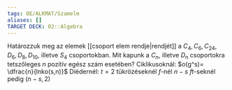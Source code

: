 ```yaml
---
tags: OE/ALKMAT/Szamelm 
aliases: []
TARGET DECK: 02::Algebra
---
```

Határozzuk meg az elemek [[csoport elem rendje|rendjét]] a $C_4, C_6, C_{24}, D_6, D_8, D_{10}$, illetve $S_4$ csoportokban. Mit kapunk a $C_n$, illetve $D_n$ csoportokra tetszőleges $n$ pozitív egész szám esetében?
Ciklikusoknál:
$o(g^s)= \dfrac{n}{lnko(s,n)}$
Diédernél:
$t=2$ tükrözéseknél
$f$-nél $n-s$
$ft$-seknél pedig $(n-s,2)$